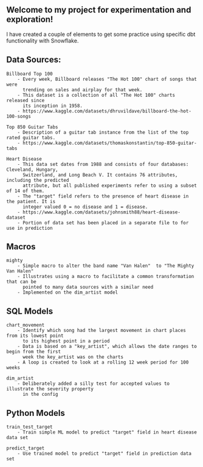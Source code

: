 ## Welcome to my project for experimentation and exploration!

I have created a couple of elements to get some practice using specific dbt functionality with Snowflake.

## Data Sources:
    Billboard Top 100 
        - Every week, Billboard releases "The Hot 100" chart of songs that were 
          trending on sales and airplay for that week. 
        - This dataset is a collection of all "The Hot 100" charts released since 
          its inception in 1958.
        - https://www.kaggle.com/datasets/dhruvildave/billboard-the-hot-100-songs

    Top 850 Guitar Tabs 
        - Description of a guitar tab instance from the list of the top rated guitar tabs.
        - https://www.kaggle.com/datasets/thomaskonstantin/top-850-guitar-tabs

    Heart Disease
        - This data set dates from 1988 and consists of four databases: Cleveland, Hungary, 
          Switzerland, and Long Beach V. It contains 76 attributes, including the predicted 
          attribute, but all published experiments refer to using a subset of 14 of them. 
        - The "target" field refers to the presence of heart disease in the patient. It is 
          integer valued 0 = no disease and 1 = disease.
        - https://www.kaggle.com/datasets/johnsmith88/heart-disease-dataset
        - Portion of data set has been placed in a separate file to for use in prediction


## Macros
    mighty    
        - Simple macro to alter the band name "Van Halen"  to "The Mighty Van Halen" 
        - Illustrates using a macro to facilitate a common transformation that can be 
          pointed to many data sources with a similar need
        - Implemented on the dim_artist model

## SQL Models
    chart_movement
        - Identify which song had the largest movement in chart places from its lowest point 
          to its highest point in a period
        - Data is based on a "key_artist", which allows the date ranges to begin from the first 
          week the key_artist was on the charts
        - A loop is created to look at a rolling 12 week period for 100 weeks

    dim_artist
        - Deliberately added a silly test for accepted values to illustrate the severity property 
          in the config

## Python Models    
    train_test_target
        - Train simple ML model to predict "target" field in heart disease data set

    predict_target
        - Use trained model to predict "target" field in prediction data set

